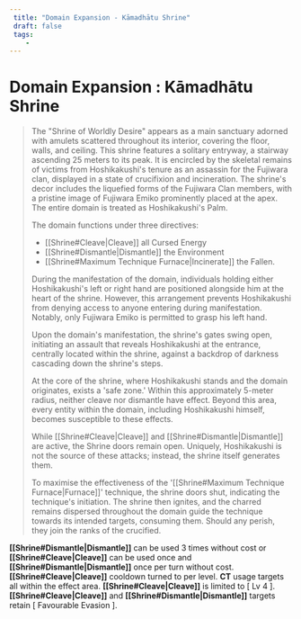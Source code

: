 ```yaml
---
 title: "Domain Expansion - Kāmadhātu Shrine"
 draft: false
 tags:
    -
---
```

# Domain Expansion : Kāmadhātu Shrine
> The "Shrine of Worldly Desire" appears as a main sanctuary adorned with amulets scattered throughout its interior, covering the floor, walls, and ceiling. This shrine features a solitary entryway, a stairway ascending 25 meters to its peak. It is encircled by the skeletal remains of victims from Hoshikakushi's tenure as an assassin for the Fujiwara clan, displayed in a state of crucifixion and incineration. The shrine's decor includes the liquefied forms of the Fujiwara Clan members, with a pristine image of Fujiwara Emiko prominently placed at the apex. The entire domain is treated as Hoshikakushi's Palm.
> 
> The domain functions under three directives:
> - [[Shrine#Cleave|Cleave]] all Cursed Energy
> - [[Shrine#Dismantle|Dismantle]] the Environment
> - [[Shrine#Maximum Technique Furnace|Incinerate]] the Fallen.
> 
> During the manifestation of the domain, individuals holding either Hoshikakushi's left or right hand are positioned alongside him at the heart of the shrine. However, this arrangement prevents Hoshikakushi from denying access to anyone entering during manifestation. Notably, only Fujiwara Emiko is permitted to grasp his left hand.
> 
> Upon the domain's manifestation, the shrine's gates swing open, initiating an assault that reveals Hoshikakushi at the entrance, centrally located within the shrine, against a backdrop of darkness cascading down the shrine's steps.
> 
> At the core of the shrine, where Hoshikakushi stands and the domain originates, exists a 'safe zone.' Within this approximately 5-meter radius, neither cleave nor dismantle have effect. Beyond this area, every entity within the domain, including Hoshikakushi himself, becomes susceptible to these effects.
> 
> While [[Shrine#Cleave|Cleave]] and [[Shrine#Dismantle|Dismantle]] are active, the Shrine doors remain open. Uniquely, Hoshikakushi is not the source of these attacks; instead, the shrine itself generates them. 
> 
> To maximise the effectiveness of the '[[Shrine#Maximum Technique Furnace|Furnace]]' technique, the shrine doors shut, indicating the technique's initiation. The shrine then ignites, and the charred remains dispersed throughout the domain guide the technique towards its intended targets, consuming them. Should any perish, they join the ranks of the crucified.

**[[Shrine#Dismantle|Dismantle]]** can be used 3 times without cost or **[[Shrine#Cleave|Cleave]]** can be used once and **[[Shrine#Dismantle|Dismantle]]** once per turn without cost. **[[Shrine#Cleave|Cleave]]** cooldown turned to per level. **CT** usage targets all within the effect area. **[[Shrine#Cleave|Cleave]]** is limited to [ Lv 4 ]. **[[Shrine#Cleave|Cleave]]** and **[[Shrine#Dismantle|Dismantle]]** targets retain [ Favourable Evasion ].